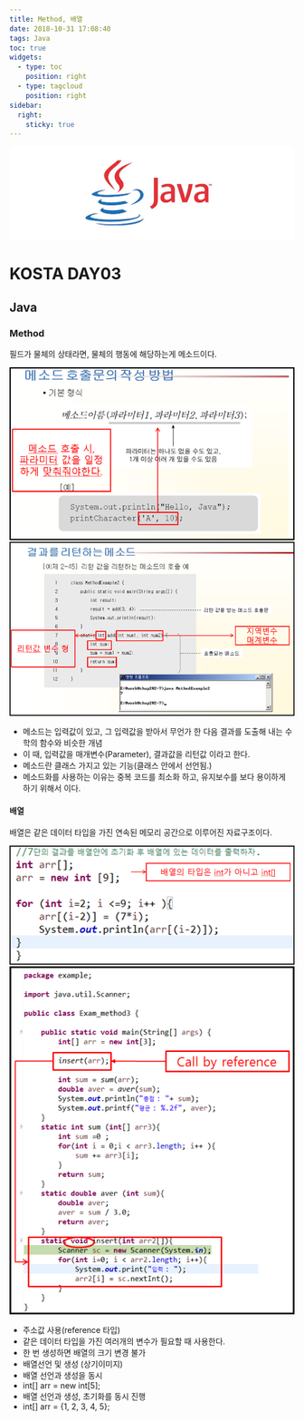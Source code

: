 ```yaml
---
title: Method, 배열
date: 2018-10-31 17:08:40
tags: Java
toc: true
widgets:
  - type: toc
    position: right
  - type: tagcloud
    position: right
sidebar:
  right:
    sticky: true
---
```


![Java](/images/javaimage.png)
# KOSTA DAY03
## Java
<!-- more -->
### Method
필드가 물체의 상태라면, 물체의 행동에 해당하는게 메소드이다.

![Java](/images/java/java03-01.png)
![Java](/images/java/java03-02.png)
- 메소드는 입력값이 있고, 그 입력값을 받아서 무언가 한 다음 결과를 도출해 내는 수학의 함수와 비슷한 개념
- 이 때, 입력값을 매개변수(Parameter), 결과값을 리턴값 이라고 한다.
- 메소드란 클래스 가지고 있는 기능(클래스 안에서 선언됨.)
- 메소드화를 사용하는 이유는 중복 코드를 최소화 하고, 유지보수를 보다 용이하게 하기 위해서 이다.

#### 배열
배열은 같은 데이터 타입을 가진 연속된 메모리 공간으로 이루어진 자료구조이다.

![Java](/images/java/java03-03.png)
![Java](/images/java/java03-04.png)
- 주소값 사용(reference 타입)
- 같은 데이터 타입을 가진 여러개의 변수가 필요할 때 사용한다.
- 한 번 생성하면 배열의 크기 변경 불가
- 배열선언 및 생성 (상기이미지)
- 배열 선언과 생성을 동시
- int[] arr = new int[5];
- 배열 선언과 생성, 초기화를 동시 진행
- int[] arr = {1, 2, 3, 4, 5};